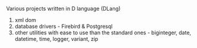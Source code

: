 Various projects written in D language (DLang)
1. xml dom
2. database drivers - Firebird & Postgresql
3. other utilities with ease to use than the standard ones - biginteger, date, datetime, time, logger, variant, zip
